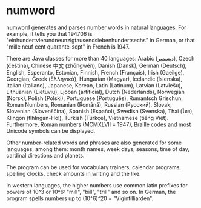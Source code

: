 numword
=======

numword generates and parses number words in natural languages. For example, it tells you that 194706 
is "einhundertvierundneunzigtausendsiebenhundertsechs" in German, or that "mille neuf cent quarante-sept" in
French is 1947. 

There are Java classes for more than 40 languages: Arabic (ديسمبر), Czech (čeština), Chinese 中文 (zhōngwén), Danish (Dansk), German (Deutsch), English, Esperanto, Estonian, Finnish, French (Français), Irish (Gaeilge), Georgian, Greek (Ελληνικά), Hungarian (Magyar), Icelandic (íslenska), Italian (Italiano), Japanese, Korean, Latin (Latinum), Latvian (Latviešu), Lithuanian (Lietuvių), Ljoban (artificial), Dutch (Nederlands), Norwegian (Norsk), Polish (Polski), Portuguese (Português), Rumantsch Grischun, Roman Numbers, Romanian (Română), Russian (Русский), Slovak, Slovenian (Slovenščina), Spanish (Español), Swedish (Svenska), Thai (ไทย), Klingon (tlhIngan-Hol), Turkish (Türkçe), Vietnamese (tiếng Việt).
Furthermore, Roman numbers (MCMXLVII = 1947), Braille codes and most Unicode symbols can be displayed.

Other number-related words and phrases are also generated for some languages, among them: month names, week days, seasons, time of day, cardinal directions and planets.

The program can be used for vocabulary trainers, calendar programs, spelling clocks, check amounts in writing and the like.

In western languages, the higher numbers use common latin prefixes for powers of 10^3 or 10^6: "mill", "bill", "trill" and so on. In German, the program spells numbers up to (10^6)^20 = "Vigintilliarden".
    
